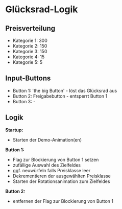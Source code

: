 # Glücksrad-Logik

Preisverteilung
---------------
- Kategorie 1: 300
- Kategorie 2: 150
- Kategorie 3: 150
- Kategorie 4: 15
- Kategorie 5: 5

Input-Buttons
-------------
- Button 1: 'the big Button'  - löst das Glücksrad aus
- Button 2: Freigabebutton - entsperrt Button 1
- Button 3: -

Logik
-----

**Startup:**
- Starten der Demo-Animation(en)

**Button 1:**
- Flag zur Blockierung von Button 1 setzen
- zufällige Auswahl des Zielfeldes
- ggf. neuwürfeln falls Preisklasse leer
- Dekrementieren der ausgewählten Preisklasse
- Starten der Rotationsanimation zum Zielfeldes

**Button 2:**
- entfernen der Flag zur Blockierung von Button 1